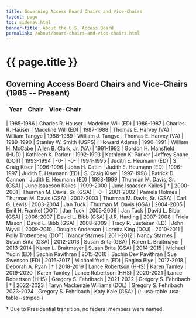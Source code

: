 ```yaml
---
title: Governing Access Board Chairs and Vice-Chairs 
layout: page
toc: sidenav.html
banner-title: About the U.S. Access Board
permalink: /about/board-chairs-and-vice-chairs.html
---
```


# {{ page.title }}

## Governing Access Board Chairs and Vice-Chairs (1985 -- Present)


| Year | Chair | Vice-Chair |
| :---   | :---:        | :---:        | 
| 
1985-1986 | Charles R. Hauser | Madeline Will (ED) |
1986-1987 | Charles R. Hauser | Madeline Will (ED) |
1987-1988 | Thomas E. Harvey (VA) | William Tangye |
1988-1989 | William J. Tangye | Thomas E. Harvey (VA)  |
1989-1990 | Stanley W. Smith (USPS) | Howard Adams |
1990-1991 | William H. McCabe | Allen B. Clark, Jr. (VA) |
1991-1992 | Gordon H. Mansfield (HUD) | Kathleen K. Parker |
1992-1993 | Kathleen K. Parker | Jeffrey Shane (DOT) |
1993-1994 | -0- | -0- |
1994-1995 | Judith E. Heumann (ED) | S. Craig Kiser |
1996-1996 | John H. Catlin | Judith E. Heumann (ED) |
1996-1997 | Judith E. Heumann (ED) | S. Craig Kiser |
1997-1998 | Patrick D. Cannon | Judith E. Heumann (ED) |
1998-1999 | Thurman M. Davis, Sr. (GSA) | June Isaacson Kailes |
1999-2000 | June Isaacson Kailes | † |
2000-2001 | Thurman M. Davis, Sr. (GSA) | -0- |
2001-2002 | Pamela Holmes | Thurman M. Davis (GSA) |
2002-2003 | Thurman M. Davis, Sr. (GSA) | Carl G. Lewis |
2003-2004 | Jan Tuck | Thurman M. Davis (GSA) |
2004-2005 | Emil H. Frankel (DOT) | Jan Tuck |
2005-2006 | Jan Tuck | David L. Bibb (GSA) |
2006-2007 | David L. Bibb (GSA) | J.R. Harding |
2007-2008 | Tricia Mason | David L. Bibb (GSA) |
2008-2009 | Tracy R. Justesen (ED) | John Wyvill |
2009-2010 | Douglas Anderson | Loretta King (DOJ) |
2010-2011 | Polly Trottenberg (DOT) | Nancy Starnes |
2011-2012 | Nancy Starnes | Susan Brita (GSA) |
2012-2013 | Susan Brita (GSA) | Karen L. Braitmayer |
2013-2014 | Karen L. Braitmayer | Susan Brita (GSA) |
2014-2015 | Michael Yudin (ED) | Sachin Pavithran |
2015-2016 | Sachin Dev Pavithran | Sue Swenson (ED) |
2016-2017 | Michael Yudin (ED) | Regina Blye |
2017-2018 | Deborah A. Ryan | † |
2018-2019 | Lance Robertson (HHS) | Karen Tamley |
2019-2020 | Karen Tamley | Lance Robertson (HHS) |
2020-2021 | Lance Robertson (HHS) | Gregory S. Fehribach |
2021-2022 | Gregory S. Fehribach | † |
2022-2023 | Taryn Mackenzie Williams (DOL) | Gregory S. Fehribach
2023-2024 | Gregory S. Fehribach | Katy Kale (GSA) | 
{: .usa-table .usa-table--striped }

† Due to Presidential transition, no federal members were named.
